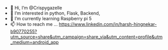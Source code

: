 - 👋 Hi, I’m @Crispygazelle
- 👀 I’m interested in python, Flask, Backend, 
- 🌱 I’m currently learning Raspberry pi 5
- 📫 How to reach me ... https://www.linkedin.com/in/harsh-hingnekar-b90770255?utm_source=share&utm_campaign=share_via&utm_content=profile&utm_medium=android_app
 
<!---
Crispygazelle/Crispygazelle is a ✨ special ✨ repository because its `README.md` (this file) appears on your GitHub profile.
You can click the Preview link to take a look at your changes.
--->
